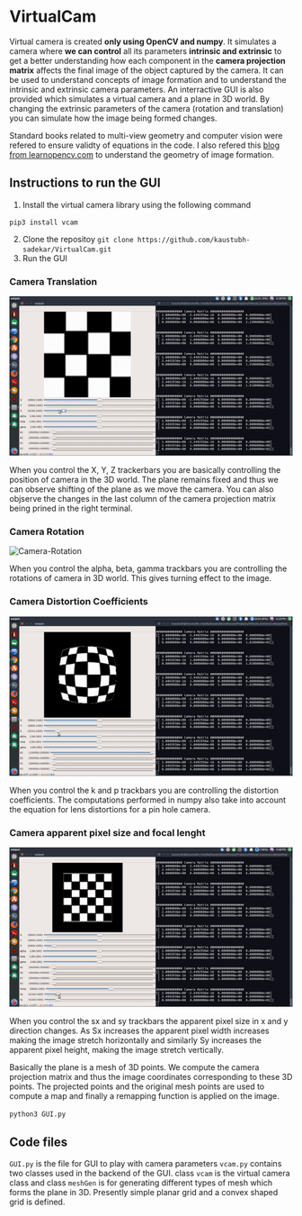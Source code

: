 # VirtualCam

Virtual camera is created **only using OpenCV and numpy**. It simulates a camera where **we can control** all its parameters **intrinsic and extrinsic** to get a better understanding how each component in the **camera projection matrix** affects the final image of the object captured by the camera. It can be used to understand concepts of image formation and to understand the intrinsic and extrinsic camera parameters. An interractive GUI is also provided which simulates a virtual camera and a plane in 3D world. By changing the extrinsic parameters of the camera (rotation and translation) you can simulate how the image being formed changes.

Standard books related to multi-view geometry and computer vision were refered to ensure validty of equations in the code.
I also refered this [blog from learnopencv.com](https://www.learnopencv.com/geometry-of-image-formation/) to understand the geometry of image formation.


## Instructions to run the GUI

1. Install the virtual camera library using the following command
```shell
pip3 install vcam
```
2. Clone the repositoy
`git clone https://github.com/kaustubh-sadekar/VirtualCam.git`
3. Run the GUI

### Camera Translation
![Camera-Translation](xyz.gif)

When you control the X, Y, Z trackerbars you are basically controlling the position of camera in the 3D world. The plane remains fixed and thus we can observe shifting of the plane as we move the camera. You can also objserve the changes in the last column of the camera projection matrix being prined in the right terminal.


### Camera Rotation
![Camera-Rotation](rot.gif)

When you control the alpha, beta, gamma trackbars you are controlling the rotations of camera in 3D world. This gives turning effect to the image.

### Camera Distortion Coefficients
![Camera-Rotation](distCoeff.gif)

When you control the k and p trackbars you are controlling the distortion coefficients. The computations performed in numpy also take into account the equation for lens distortions for a pin hole camera.

### Camera apparent pixel size and focal lenght
![Camera-apparent-pixel-size-and-focus](intrinsic.gif)

When you control the sx and sy trackbars the apparent pixel size in x and y direction changes. As Sx increases the apparent pixel width increases making the image stretch horizontally and similarly Sy increases the apparent pixel height, making the image stretch vertically. 

Basically the plane is a mesh of 3D points. We compute the camera projection matrix and thus the image coordinates corresponding to these 3D points. The projected points and the original mesh points are used to compute a map and finally a remapping function is applied on the image.

`python3 GUI.py`

## Code files
`GUI.py` is the file for GUI to play with camera parameters
`vcam.py` contains two classes used in the backend of the GUI. class `vcam` is the virtual camera class and class `meshGen` is for generating different types of mesh which forms the plane in 3D. Presently simple planar grid and a convex shaped grid is defined. 
